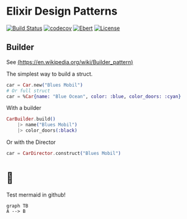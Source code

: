 # Elixir Design Patterns
[![Build Status](https://semaphoreci.com/api/v1/fulnir/elixir_design_pattern/branches/master/shields_badge.svg)](https://semaphoreci.com/fulnir/elixir_design_pattern) [![codecov](https://codecov.io/bb/fulnir/dexgraph/branch/master/graph/badge.svg)](https://codecov.io/bb/fulnir/elixir_design_pattern) [![Ebert](https://ebertapp.io/github/Fulnir/Elixir_Design_Pattern.svg)](https://ebertapp.io/github/Fulnir/Elixir_Design_Pattern) [![License](https://img.shields.io/badge/license-MIT-blue.svg)](LICENSE.txt)

## Builder

See [(https://en.wikipedia.org/wiki/Builder_pattern)](https://en.wikipedia.org/wiki/Builder_pattern)

The simplest way to build a struct.

```elixir
car = Car.new("Blues Mobil")
# Or full struct
car = %Car{name: "Blue Ocean", color: :blue, color_doors: :cyan}
```

With a builder
```elixir
CarBuilder.build()
    |> name("Blues Mobil")
    |> color_doors(:black)
```

Or with the Director
```elixir
car = CarDirector.construct("Blues Mobil")
```



# 🚧

Test mermaid in github!

```mermaid
graph TB
A --> B
```